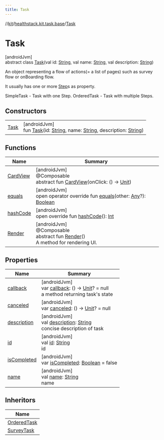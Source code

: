 ```yaml
---
title: Task
---
```

//[kit](../../../index.html)/[healthstack.kit.task.base](../index.html)/[Task](index.html)



# Task



[androidJvm]\
abstract class [Task](index.html)(val id: [String](https://kotlinlang.org/api/latest/jvm/stdlib/kotlin/-string/index.html), val name: [String](https://kotlinlang.org/api/latest/jvm/stdlib/kotlin/-string/index.html), val description: [String](https://kotlinlang.org/api/latest/jvm/stdlib/kotlin/-string/index.html))

An object representing a flow of actions(= a list of pages) such as survey flow or onBoarding flow.



It usually has one or more [Step](../-step/index.html)s as property.



SimpleTask - Task with one Step. OrderedTask - Task with multiple Steps.



## Constructors


| | |
|---|---|
| [Task](-task.html) | [androidJvm]<br>fun [Task](-task.html)(id: [String](https://kotlinlang.org/api/latest/jvm/stdlib/kotlin/-string/index.html), name: [String](https://kotlinlang.org/api/latest/jvm/stdlib/kotlin/-string/index.html), description: [String](https://kotlinlang.org/api/latest/jvm/stdlib/kotlin/-string/index.html)) |


## Functions


| Name | Summary |
|---|---|
| [CardView](-card-view.html) | [androidJvm]<br>@Composable<br>abstract fun [CardView](-card-view.html)(onClick: () -&gt; [Unit](https://kotlinlang.org/api/latest/jvm/stdlib/kotlin/-unit/index.html)) |
| [equals](equals.html) | [androidJvm]<br>open operator override fun [equals](equals.html)(other: [Any](https://kotlinlang.org/api/latest/jvm/stdlib/kotlin/-any/index.html)?): [Boolean](https://kotlinlang.org/api/latest/jvm/stdlib/kotlin/-boolean/index.html) |
| [hashCode](hash-code.html) | [androidJvm]<br>open override fun [hashCode](hash-code.html)(): [Int](https://kotlinlang.org/api/latest/jvm/stdlib/kotlin/-int/index.html) |
| [Render](-render.html) | [androidJvm]<br>@Composable<br>abstract fun [Render](-render.html)()<br>A method for rendering UI. |


## Properties


| Name | Summary |
|---|---|
| [callback](callback.html) | [androidJvm]<br>var [callback](callback.html): () -&gt; [Unit](https://kotlinlang.org/api/latest/jvm/stdlib/kotlin/-unit/index.html)? = null<br>a method returning task's state |
| [canceled](canceled.html) | [androidJvm]<br>var [canceled](canceled.html): () -&gt; [Unit](https://kotlinlang.org/api/latest/jvm/stdlib/kotlin/-unit/index.html)? = null |
| [description](description.html) | [androidJvm]<br>val [description](description.html): [String](https://kotlinlang.org/api/latest/jvm/stdlib/kotlin/-string/index.html)<br>concise description of task |
| [id](id.html) | [androidJvm]<br>val [id](id.html): [String](https://kotlinlang.org/api/latest/jvm/stdlib/kotlin/-string/index.html)<br>id |
| [isCompleted](is-completed.html) | [androidJvm]<br>var [isCompleted](is-completed.html): [Boolean](https://kotlinlang.org/api/latest/jvm/stdlib/kotlin/-boolean/index.html) = false |
| [name](name.html) | [androidJvm]<br>val [name](name.html): [String](https://kotlinlang.org/api/latest/jvm/stdlib/kotlin/-string/index.html)<br>name |


## Inheritors


| Name |
|---|
| [OrderedTask](../-ordered-task/index.html) |
| [SurveyTask](../../healthstack.kit.task.survey/-survey-task/index.html) |

